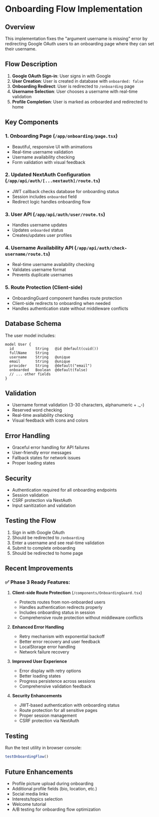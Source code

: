 # Onboarding Flow Implementation

## Overview

This implementation fixes the "argument username is missing" error by redirecting Google OAuth users to an onboarding page where they can set their username.

## Flow Description

1. **Google OAuth Sign-in**: User signs in with Google
2. **User Creation**: User is created in database with `onboarded: false`
3. **Onboarding Redirect**: User is redirected to `/onboarding` page
4. **Username Selection**: User chooses a username with real-time validation
5. **Profile Completion**: User is marked as onboarded and redirected to home

## Key Components

### 1. Onboarding Page (`/app/onboarding/page.tsx`)
- Beautiful, responsive UI with animations
- Real-time username validation
- Username availability checking
- Form validation with visual feedback

### 2. Updated NextAuth Configuration (`/app/api/auth/[...nextauth]/route.ts`)
- JWT callback checks database for onboarding status
- Session includes `onboarded` field
- Redirect logic handles onboarding flow

### 3. User API (`/app/api/auth/user/route.ts`)
- Handles username updates
- Updates `onboarded` status
- Creates/updates user profiles

### 4. Username Availability API (`/app/api/auth/check-username/route.ts`)
- Real-time username availability checking
- Validates username format
- Prevents duplicate usernames

### 5. Route Protection (Client-side)
- OnboardingGuard component handles route protection
- Client-side redirects to onboarding when needed
- Handles authentication state without middleware conflicts

## Database Schema

The user model includes:
```prisma
model User {
  id          String   @id @default(cuid())
  fullName    String
  username    String   @unique
  email       String   @unique
  provider    String   @default("email")
  onboarded   Boolean  @default(false)
  // ... other fields
}
```

## Validation

- Username format validation (3-30 characters, alphanumeric + ._-)
- Reserved word checking
- Real-time availability checking
- Visual feedback with icons and colors

## Error Handling

- Graceful error handling for API failures
- User-friendly error messages
- Fallback states for network issues
- Proper loading states

## Security

- Authentication required for all onboarding endpoints
- Session validation
- CSRF protection via NextAuth
- Input sanitization and validation

## Testing the Flow

1. Sign in with Google OAuth
2. Should be redirected to `/onboarding`
3. Enter a username and see real-time validation
4. Submit to complete onboarding
5. Should be redirected to home page

## Recent Improvements

### ✅ **Phase 3 Ready Features:**

1. **Client-side Route Protection** (`/components/OnboardingGuard.tsx`)
   - Protects routes from non-onboarded users
   - Handles authentication redirects properly
   - Includes onboarding status in session
   - Comprehensive route protection without middleware conflicts

2. **Enhanced Error Handling**
   - Retry mechanism with exponential backoff
   - Better error recovery and user feedback
   - LocalStorage error handling
   - Network failure recovery

3. **Improved User Experience**
   - Error display with retry options
   - Better loading states
   - Progress persistence across sessions
   - Comprehensive validation feedback

4. **Security Enhancements**
   - JWT-based authentication with onboarding status
   - Route protection for all sensitive pages
   - Proper session management
   - CSRF protection via NextAuth

## Testing

Run the test utility in browser console:
```javascript
testOnboardingFlow()
```

## Future Enhancements

- Profile picture upload during onboarding
- Additional profile fields (bio, location, etc.)
- Social media links
- Interests/topics selection
- Welcome tutorial
- A/B testing for onboarding flow optimization 